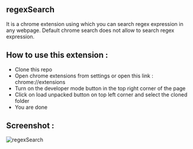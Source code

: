 ## regexSearch

It is a chrome extension using which you can search regex expression in any webpage.  Default chrome search does not allow to search regex expression.

## How to use this extension :
* Clone this repo
* Open chrome extensions from settings or open this link : chrome://extensions
* Turn on the developer mode button in the top right corner of the page
* Click on load unpacked button on top left corner and select the cloned folder
* You are done

## Screenshot :
![regexSearch](https://user-images.githubusercontent.com/19255785/80809170-bb52fc80-8bde-11ea-9ccc-f9903cfb4ad3.png)
